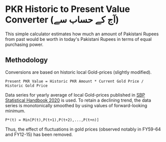 # PKR Historic to Present Value Converter (آج کے حساب سے)
This simple calculator estimates how much an amount of Pakistani Rupees from past would be worth in today's Pakistani Rupees in terms of equal purchasing power.

## Methodology
Conversions are based on historic local Gold-prices (slightly modified).

`Present PKR Value = Historic PKR Amount * Current Gold Price / Historic Gold Price`

Data series for yearly average of local Gold-prices published in [SBP Statistical Handbook 2020](https://www.sbp.org.pk/departments/stats/PakEconomy_Handbook/Chap-2.9.pdf) is used. To retain a declining trend, the data series is monotonically smoothed by using values of forward-looking minimum.

`P*(t) = Min[P(t),P(t+1),P(t+2),...,P(t+n)]`

Thus, the effect of fluctuations in gold prices (observed notably in FY59-64 and FY12-15) has been removed.  

